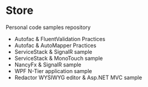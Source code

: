 Store
=====

Personal code samples repository
* Autofac & FluentValidation Practices
* Autofac & AutoMapper Practices
* ServiceStack & SignalR sample
* ServiceStack & MonoTouch sample
* NancyFx & SignalR sample
* WPF N-Tier application sample
* Redactor WYSIWYG editor & Asp.NET MVC sample
